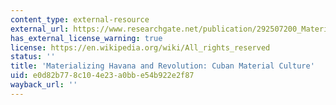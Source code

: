 ```yaml
---
content_type: external-resource
external_url: https://www.researchgate.net/publication/292507200_Materializing_Havana_and_revolution_Cuban_material_culture
has_external_license_warning: true
license: https://en.wikipedia.org/wiki/All_rights_reserved
status: ''
title: 'Materializing Havana and Revolution: Cuban Material Culture'
uid: e0d82b77-8c10-4e23-a0bb-e54b922e2f87
wayback_url: ''
---
```

